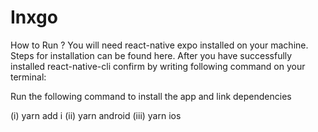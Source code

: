 # Inxgo

How to Run ?
You will need react-native expo  installed on your machine. Steps for installation can be found here. After you have successfully installed react-native-cli confirm by writing following command on your terminal:

Run the following command to install the app and link dependencies

(i)    yarn add i 
(ii)   yarn android 
(iii)  yarn ios 



